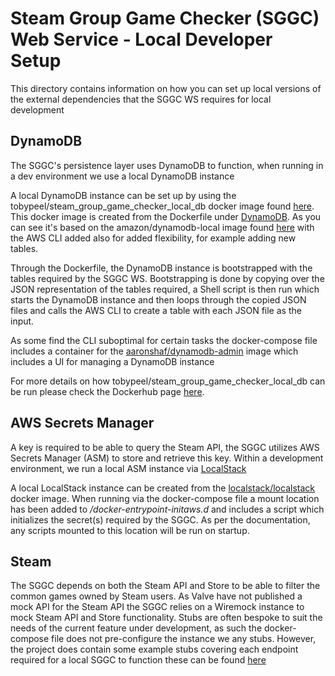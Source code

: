 # Steam Group Game Checker (SGGC) Web Service - Local Developer Setup

This directory contains information on how you can set up local versions of the external dependencies that the SGGC WS 
requires for local development

## DynamoDB

The SGGC's persistence layer uses DynamoDB to function, when running in a dev environment we use a local DynamoDB instance

A local DynamoDB instance can be set up by using the tobypeel/steam_group_game_checker_local_db docker image found 
[here](https://hub.docker.com/r/tobypeel/steam_group_game_checker_local_db). This docker image is created from the 
Dockerfile under [DynamoDB](DynamoDb/Dockerfile). As you can see it's based on the amazon/dynamodb-local image found 
[here](https://hub.docker.com/r/amazon/dynamodb-local) with the AWS CLI added also for added flexibility, for example 
adding new tables.

Through the Dockerfile, the DynamoDB instance is bootstrapped with the tables required by the SGGC WS. Bootstrapping is done by
copying over the JSON representation of the tables required, a Shell script is then run which starts the DynamoDB instance
and then loops through the copied JSON files and calls the AWS CLI to create a table with each JSON file as the input.

As some find the CLI suboptimal for certain tasks the docker-compose file includes a container for the 
[aaronshaf/dynamodb-admin](https://hub.docker.com/r/aaronshaf/dynamodb-admin/) image which includes a UI for managing a 
DynamoDB instance

For more details on how tobypeel/steam_group_game_checker_local_db can be run please check the Dockerhub page 
[here](https://hub.docker.com/r/tobypeel/steam_group_game_checker_local_db).

## AWS Secrets Manager

A key is required to be able to query the Steam API, the SGGC utilizes AWS Secrets Manager (ASM) to store and retrieve this key.
Within a development environment, we run a local ASM instance via [LocalStack](https://localstack.cloud/)

A local LocalStack instance can be created from the [localstack/localstack](localstack/localstack) docker image.
When running via the docker-compose file a mount location has been added to <i>/docker-entrypoint-initaws.d</i> and includes a 
script which initializes the secret(s) required by the SGGC. As per the documentation, any scripts mounted to this location
will be run on startup.

## Steam

The SGGC depends on both the Steam API and Store to be able to filter the common games owned by Steam users. As Valve
have not published a mock API for the Steam API the SGGC relies on a Wiremock instance to mock Steam API and Store
functionality. Stubs are often bespoke to suit the needs of the current feature under development, as such the
docker-compose file does not pre-configure the instance we any stubs. However, the project does contain some example stubs
covering each endpoint required for a local SGGC to function these can be found [here](Steam/Wiremock-Stub-Examples)

